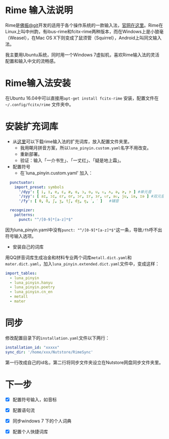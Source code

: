 # Rime 输入法说明
Rime是[佛振@git](https://gist.github.com/lotem)开发的适用于各个操作系统的一款输入法，[官网在这里](http://rime.im/)。Rime在Linux上叫中州韵，有ibus-rime和fcitx-rime两种版本，而在Windows上是小狼毫（Weasel），在Mac OS X下则变成了鼠须管（Squirrel），Android上叫同文输入法。

我主要用Ubuntu系统，同时用一个Windows 7虚拟机，喜欢Rime输入法的灵活配置和输入中文的流畅感。

# Rime输入法安装
在Ubuntu 16.04中可以直接用`apt-get install fcitx-rime` 安装，配置文件在`~/.config/fcitx/rime` 文件夹中。

# 安装扩充词库
* 从[这里](https://github.com/rime-aca/dictionaries)可以下载rime输入法的扩充词库，放入配置文件夹里。
  - 我用朙月拼音方案，所以`luna_pinyin.custom.yaml`名字不用改变。
  - 重新部署。
  - 验证：输入「一介书生」、「一丈红」、「疑是地上霜」。
* 配置符号
  - 在`luna_pinyin.custom.yaml' 加入：
```yaml
  punctuator:
    import_preset: symbols
      '/dyy': [ i, ɪ, e, ɛ, æ, ɑ, ɔ, o, u, ᴜ, ʌ, ə, ɚ, ɝ ] #单元音
      '/syy': [ aɪ, ɔɪ, ɛr, ɑr, ɔr, ɪr, ɜr, ᴜr, aᴜ, ju, iə, ɪə ] #双元音
      '/fy': [ θ, ð, ʃ, ʒ, tʃ, dʒ, ŋ, ˋ, ˊ ]   #辅音

  recognizer:
    patterns:
      punct: "^/[0-9]*[a-z]*$"
```
  因为luna_pinyin.yaml中没有`punct: "^/[0-9]*[a-z]*$"`这一条，导致`/fh`呼不出符号输入选项。
  
* 安装自己的词库

用QQ拼音词库生成冶金和材料专业两个词库`metall.dict.yaml`和`mater.dict.yaml`，加入`luna_pinyin.extended.dict.yaml`文件中，变成这样：
```yaml
import_tables:
  - luna_pinyin
  - luna_pinyin.hanyu
  - luna_pinyin.poetry
  - luna_pinyin.cn_en
  - metall
  - mater
```



# 同步

修改配置目录下的`installation.yaml`文件以下两行：

```yaml
installation_id: "xxxxx"
sync_dir: '/home/xxx/Nutstore/RimeSync'
```

第一行改成自己的id名，第二行将同步文件夹设立在Nutstore网盘同步文件夹里。

# 下一步
- [x] 配置符号输入，如音标
- [x] 配置语句流
- [x] 同步windows 7 下的个人词典
- [x] 配置个人快捷词库

